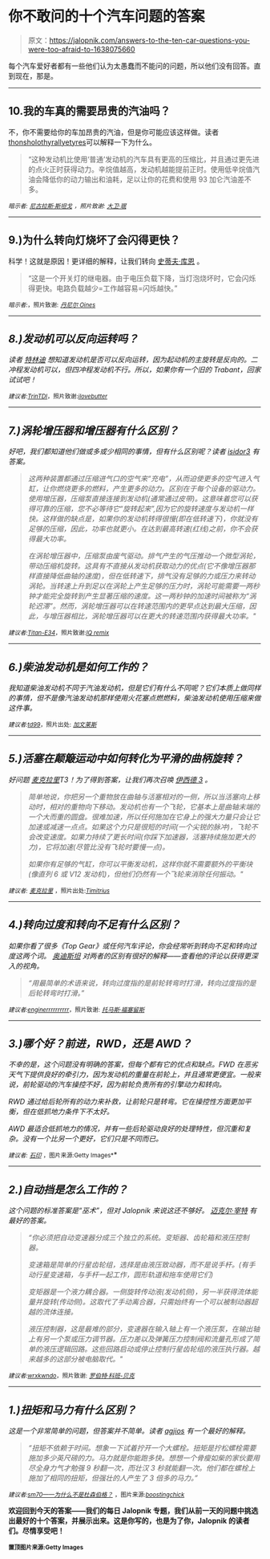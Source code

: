 # 你不敢问的十个汽车问题的答案

> 原文：<https://jalopnik.com/answers-to-the-ten-car-questions-you-were-too-afraid-to-1638075660>

每个汽车爱好者都有一些他们认为太愚蠢而不能问的问题，所以他们没有回答。直到现在，那是。



* * *

## 10.我的车真的需要昂贵的汽油吗？

不，你不需要给你的车加昂贵的汽油，但是你可能应该这样做。读者[thonsholothyrallyetyres](http://jalopnik.com/the-engine-has-higher-compression-ratios-than-cars-that-1637645103)可以解释一下为什么。

> “这种发动机比使用‘普通’发动机的汽车具有更高的压缩比，并且通过更先进的点火正时获得动力。辛烷值越高，发动机越能提前正时。使用低辛烷值汽油会降低你的动力输出和油耗，足以让你的花费和使用 93 加仑汽油差不多。

<small>*暗示者:*</small> [<small>*尼古拉斯·斯坦戈*</small>](http://jalopnik.com/do-i-reallllly-need-to-put-the-expensive-gas-in-the-min-1637632606) <small>*，照片致谢:*</small> [<small>*大卫·珉*</small>](https://www.flickr.com/photos/bigpresh/9110180076/in/photolist-eT349h-qKmJh-4z6E8R-4z6E7M-4zaVrC-nE4Lvt-9FEHpe-4bh9iJ-kJA7Bj-a9wQaJ-a9tRPV-a9tUwe-a9tXcg-a9tNVK-6knPfP-6Ams2a-6AqAJU-axUBcX-4YfD8T-nQUC3H-bbK118-a9tLTz-aA6YoR-aA9E2j-dyhzqY-6zY3Ze-aA6YeP-4pyUcw-6vug8W-eL6bBA-5vPwag-cdLyho-4TLNLP-5dvf2R-9aHYU7-55Vw9j-4VL7jn-47pp4-BU7JR-bRdGKa-KyMj-KyMN-eGQBNw-35q84d-BU6ix-BU6dd-gThjXW-6iMWc2-chg6yL-8MEQAK)

* * *

## 9.)为什么转向灯烧坏了会闪得更快？

科学！这就是原因！更详细的解释，让我们转向 [史蒂夫·库恩](http://jalopnik.com/its-a-relay-that-switches-the-light-on-and-off-it-blin-1637632684) 。

> “这是一个开关灯的继电器。由于电压负载下降，当灯泡烧坏时，它会闪烁得更快。电路负载越少=工作越容易=闪烁越快。”

<small>*暗示者:*</small>[<small></small>](http://jalopnik.com/how-does-the-dispositive-that-makes-turn-signals-blinks-1637628647)*<small>*，照片致谢:*</small> [<small>*丹尼尔 Oines*</small>](https://www.flickr.com/photos/dno1967b/7739287386/in/photolist-cMTSvq-35RmJH-5cKePd-4R7g7K-8BV81M-6dyfHp-aXxH1F-aV6ChK-jbyF-5miWaf-6enjRC-egjdDL-8bdQM4-gV3NBi-k6P5jE-kUw2p-cLgKeA-9dyRHW-4TmddQ-aSsXr6-5KQzqM-bzfB9D-9fwoMs-egjdCW-fJfbG-egdsXt-4Tmd3h-85hBeA-egjdCL-97Wcsw-7VapVJ-aA6Zf6-FhYdU-cu48G5-aBgVrJ-cz69Sq-9eFdNJ-6JM2Sr-8dKfTN-4ZDDvu-egjdCY-awwthT-k6Ly32-4nihqt-k6M9Cc-bV2wG5-a4sSTW-egjdCQ-egdsXn-egdsYg)*

* * *

## *8.)发动机可以反向运转吗？*

*读者 [特林迪](http://jalopnik.com/okay-really-stupid-one-if-the-initial-rotation-from-a-1637718911) 想知道发动机是否可以反向运转，因为起动机的主旋转是反向的。二冲程发动机可以，但四冲程发动机不行。所以，如果你有一个旧的 Trabant，回家试试吧！*

*<small>*建议者:*</small>[<small>*TrinTDI*</small>](http://jalopnik.com/okay-really-stupid-one-if-the-initial-rotation-from-a-1637718911)<small>*，照片致谢:*</small>[<small>*ilovebutter*</small>](http://jalopnik.com/okay-really-stupid-one-if-the-initial-rotation-from-a-1637718911)*

* * *

## *7.)涡轮增压器和增压器有什么区别？*

*好吧，我们都知道他们做或多或少相同的事情，但有什么区别呢？读者 [isidor3](http://jalopnik.com/both-devices-charge-the-air-in-the-intake-by-compress-1637772086) 有答案。*

> *这两种装置都通过压缩进气口的空气来“充电”，从而迫使更多的空气进入气缸，让你燃烧更多的燃料，产生更多的动力。区别在于每个设备的驱动力。使用增压器，压缩泵直接连接到发动机(通常通过皮带)。这意味着您可以获得可靠的压缩，您不必等待它“旋转起来”,因为它的旋转速度与发动机一样快。这样做的缺点是，如果你的发动机转得很慢(即在低转速下)，你就没有足够的压缩，因此，功率也就更小。在达到最高转速(红线)之前，你不会获得最大功率。*
> 
> *在涡轮增压器中，压缩泵由废气驱动。排气产生的气压推动一个微型涡轮，带动压缩机旋转。这具有不直接从发动机获取动力的优点(它不像增压器那样直接降低曲轴的速度)，但在低转速下，排气没有足够的力或压力来转动涡轮。当转速上升到足以在涡轮上产生足够的压力时，涡轮可能需要一两秒钟才能完全旋转到产生显著压缩的速度。这一两秒钟的加速时间被称为“涡轮迟滞”。然而，涡轮增压器可以在转速范围内的更早点达到最大压缩，因此，与增压器相比，涡轮增压器可以在更大的转速范围内获得最大功率。"*

*<small>*建议者:*</small>[<small>*Titan-E34*</small>](http://jalopnik.com/all-my-gear-head-buddies-have-pulled-me-aside-to-quie-1637627481)<small>*，照片致谢:*</small>[<small>*IQ remix*</small>](https://www.flickr.com/photos/iqremix/13815372543/in/photolist-4TTC4n-n3PoWk-e3JRtK-nRb5ew-nyPLRC-9XyZ1y-4TLtN5-87cccq-pSy4y-9mjLpa-oFqSar-aKeuwn-ooWDaH-5i5aVF-fybY6J-9gJzX8-5AjfAn-8n5Gtd-c684jC-5Fi27N-c684Au-edLSuM-azHher-8n5G2Q-bwRnhc-8KZULh-9MPXnv-7zzeck-5EC9hh-eAqCTx-5QTte3-6Nh7UK-cMEbaN-budHCG-5rKJc1-cME4Mu-KLG7T-bhNQxt-5jdy1e-7WzhR7-64H8Y9-6MZukQ-85PFy5-g2ub1c-eAqBxR-6xCxyP-7Kes3C-4X1E6q-c4a7bs-c49Uq7)*

* * *

## *6.)柴油发动机是如何工作的？*

*我知道柴油发动机不同于汽油发动机，但是它们有什么不同呢？它们本质上做同样的事情，但不是像汽油发动机那样使用火花塞点燃燃料，柴油发动机使用压缩来做这件事。*

*<small>*建议者:*</small>[<small>*td99*</small>](http://jalopnik.com/not-really-a-question-just-a-confession-i-only-rece-1637815084)<small>*，照片出处:*</small> [<small>*加文莱斯*</small>](https://www.flickr.com/photos/gavin_rice/4630752285/in/photolist-84cPjD-6Ru54J-7xQqKo-4rFe9g-aog4FU-ncqA1k-6Ru6Eu-862x1S-4M6A7G-8N6cLa-bgwpQZ-4c7nTe-ggSCiV-bMr8vp-9vnFwB-4JrGLp-eds4yH-2i1ttW-nm84jG-iAD7R-bWUqMe-7PmqZt-cSmWw-398ro-6KUib-7Sy5HN-bKrJqB-6EqDns-8mKKNF-23nXde-7eUC7Q-8WPiiB-5MhJhA-8otk1E-8frkw4-99JLXY-4me34q-5LQj5d-bf61Sz-8etirE-8XXppC-HqvSi-6S8MxC-6S8Uz7-24ndqy-24hML6-dUsGj-cphGFE-jCmtqY-6VQFe1)*

* * *

## *5.)活塞在颠簸运动中如何转化为平滑的曲柄旋转？*

*好问题 [麦克拉里](http://jalopnik.com/not-exactly-a-question-per-se-but-ive-always-struggle-1637668260)T3！为了得到答案，让我们再次召唤 [伊西德 3](http://jalopnik.com/simply-put-you-put-another-weight-the-opposite-side-of-1637687399) 。*

> *简单地说，你把另一个重物放在曲轴与活塞相对的一侧，所以当活塞向上移动时，相对的重物向下移动。发动机也有一个飞轮，它基本上是曲轴末端的一个大而重的圆盘。很难加速，所以任何施加在它身上的强大力量只会让它加速或减速一点点。如果这个力只是很短的时间(一个尖锐的脉冲)，飞轮不会改变速度。如果力持续了更长时间(你踩下加速器，活塞持续施加更大的力)，它将加速(尽管比没有飞轮时要慢一点)。*
> 
> *如果你有足够的气缸，你可以平衡发动机，这样你就不需要额外的平衡块(像直列 6 或 V12 发动机)，但他们仍然有一个飞轮来消除任何振动。"*

*<small>*建议者:*</small> [<small>*麦克拉里*</small>](http://jalopnik.com/not-exactly-a-question-per-se-but-ive-always-struggle-1637668260) <small>*，照片出处:*</small>[<small>*Timitrius*</small>](https://www.flickr.com/photos/nox_noctis_silentium/3878506135/in/photolist-6UJmKr-6567Je-oeTUTt-9QjTuj-5AmJeb-99SPeX-abmYBF-6EyBbp-oeQqwK-bWZ7ig-oeUcHm-74gLXd-ovaGJ9-owWSVX-oueXPm-6ECLNN-meLKUc-aUgp4n-csHtwL-65ap1N-8V3ifd-oeLyu4)*

* * *

## *4.)转向过度和转向不足有什么区别？*

*如果你看了很多《Top Gear》或任何汽车评论，你会经常听到转向不足和转向过度这两个词。 [奥迪斯坦](http://jalopnik.com/in-the-most-simple-terms-possible-oversteer-in-when-th-1637660178) 对两者的区别有很好的解释——查看他的评论以获得更深入的视角。*

> *“用最简单的术语来说，转向过度指的是前轮转弯时打滑，转向过度指的是后轮转弯时打滑。”*

*<small>*建议者:*</small>[<small>*enginerrrrrrrrrr*</small>](http://jalopnik.com/the-one-i-got-from-the-gf-last-night-was-pretty-good-1637633564)<small>*，照片致谢:*</small> [<small>*托马斯·福塞留斯*</small>](https://www.flickr.com/photos/jagarbosse/3753464950/in/photolist-kR8zoi-6HFumW-7pDZbh-9fjRXY-bmFNp4-cKs5Tj-cVqra1-h372Ho-diwoNE-auCJEC-5BNzSK-aCSZLj-aaMrBm-5ANYSy-8dmdNR-heqKxG-9c1qKb-bvCNun-5v4yqp-6KP3D9-iWWzMC-iVBM5i-j8Lu5Z-brT7Lv-f1ePuP-gnk8Ts-8FLjUg-4EaoYi-bPLC1k-FMapA-daiB9R-fhyrQA-bnjJxP-jKE3ru-ogdf4J-jdKJn8-ebLQ9i-75neEe-6Go61b-9fqvcM-aEcP6V-i4aeGv-7HuWtt-eat2QR-jCi26Z-q8JxV-4bY1vj-bESuqW-j7EGYd-e6rKKH)*

* * *

## *3.)哪个好？前进，RWD，还是 AWD？*

*不幸的是，这个问题没有明确的答案，但每个都有它的优点和缺点。FWD 在恶劣天气下提供良好的牵引力，因为发动机的重量在前轮上，并且通常更便宜。一般来说，前轮驱动的汽车操控不好，因为前轮负责所有的引擎动力和转向。*

*RWD 通过给后轮所有的动力来补救，让前轮只是转弯。它在操控性方面更加平衡，但在低抓地力条件下不太好。*

*AWD 最适合低抓地力的情况，并有一些后轮驱动良好的处理特性，但沉重和复杂。没有一个比另一个更好，它们只是不同而已。*

*<small>*建议者:*</small> [<small>*石印*</small>](http://jalopnik.com/yo-why-is-rwd-generally-better-than-fwd-besides-weight-1637707855) <small>*，图片来源:Getty Images*</small>*

* * *

## *2.)自动挡是怎么工作的？*

*这个问题的标准答案是“巫术”，但对 Jalopnik 来说这还不够好。 [迈克尔·宰特](http://jalopnik.com/you-have-to-separate-the-automatic-into-3-separate-syst-1637649696) 有最好的答案。*

> *“你必须把自动变速器分成三个独立的系统。变矩器、齿轮箱和液压控制器。*
> 
> *变速箱是简单的行星齿轮组，选择是由液压致动器，而不是说手杆。(有手动行星变速箱，与手杆一起工作，圆形轨道和拖车使用它们)*
> 
> *变矩器是一个液力耦合器。一侧旋转传动液(发动机侧)，另一半获得流体能量并旋转(传动侧)。这取代了手动离合器，只需始终有一个可以被制动器超越的流体连接。*
> 
> *液压控制器，这是最难的部分，变速器在输入轴上有一个液压泵，在输出轴上有另一个泵或压力调节器。压力差以及弹簧压力控制阀和流量孔形成了简单的液压逻辑回路。这些回路启动或停止控制行星齿轮组的液压执行器。越来越多的这部分被电脑取代。"*

*<small>*建议者:*</small>[<small>*wrxkwndo*</small>](http://jalopnik.com/automatic-transmissions-that-shit-is-sorcery-and-im-1637628854)<small>*，照片致谢:*</small> [<small>*罗伯特·科班-贝克*</small>](https://www.flickr.com/photos/29233640@N07/6295374374/in/photolist-4WWNkf-niEvAV-aAirtu-78Xdtp-5fnby2-dcChVk-3nJfM-bEdNSN-edCFJd-6vtp5p-GK9jF-5nRr6o-9K3Qc2-4u5E3K)*

* * *

## *1.)扭矩和马力有什么区别？*

*这是一个非常简单的问题，但答案并不简单。读者 [agjios](http://jalopnik.com/the-difference-between-horsepower-and-torque-mostly-be-1637629622) 有一个最好的解释。*

> *“扭矩不依赖于时间。想象一下试着拧开一个大螺栓。扭矩是拧松螺栓需要施加多少英尺磅的力。马力就是你能跑多快。想想一个骨瘦如柴的家伙要用尽全身力气才勉强 9 秒翻一次，而壮汉 3 秒就能翻一次。他们都在螺栓上施加了相同的扭矩，但强壮的人产生了 3 倍多的马力。”*

*<small>*建议者:*</small>[<small>*sm70——为什么不是杜森伯格？*</small>](http://jalopnik.com/the-difference-between-horsepower-and-torque-mostly-be-1637629622) <small>*，图片来源:*</small>[<small>*boostingchick*</small>](https://www.flickr.com/photos/boostinchick/4956027368/in/photolist-8xWWgJ-ecTD4Q-5re5Mp-mLWAHt-mLYi5j-cjwVzm-cjwYmG-9pv2Xt-H5oJb-bkC8Ys-bxFseD-byx2r8-bxEi52-bjK1B5-5i2tWg-bjKz6G-mQ4Hri-bkC8fw-nFZuZq-nEfsVN-cjwVJE-8xTSUc-nedtGF-bMhHq-bMmVN-bMmQd-bMmSR-5i6NwQ-5i6MSS-5i6LjG-5i2sSR-5i2qg2-5i2qAg-5i2pUp-bMmov-bMmtB-bMmqh-bMmvy-71PK8W-71PKbW-zUwmM-C1FLw-zUwpK-aXZicB-aaDwsp-a6rdrh-bah128-zUwiD-zUwfA-e5uRtX)*

**欢迎回到今天的答案——我们的每日 Jalopnik 专题，我们从前一天的问题中挑选出最好的十个答案，并展示出来。这是你写的，也是为了你，Jalopnik 的读者们。尽情享受吧！**

**<small>置顶图片来源:Getty Images</small>**